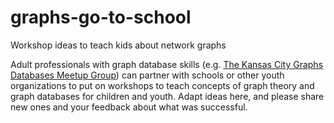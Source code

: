 # graphs-go-to-school
Workshop ideas to teach kids about network graphs

Adult professionals with graph database skills (e.g. [The Kansas City Graphs Databases Meetup Group](https://www.meetup.com/Kansas-City-Graph-Databases-Meetup-Group/)) can partner with schools or other youth organizations to put on workshops to teach concepts of graph theory and graph databases for children and youth. Adapt ideas here, and please share new ones and your feedback about what was successful.
